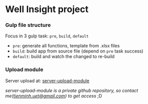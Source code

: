# Well Insight project

### Gulp file structure

Focus in 3 gulp task: `pre`, `build`, `default`
* `pre`: generate all functions, template from .xlsx files
* `build`: build app from source file (depend on `pre` task success)
* `default`: build and watch the changed to re-build

### Upload module
Server upload at: [server-upload-module](https://github.com/minhnt95/wi-file-upload)

*server-upload-module is a private github repository, so contact me(tienminh.uet@gmail.com) to get access* ;D